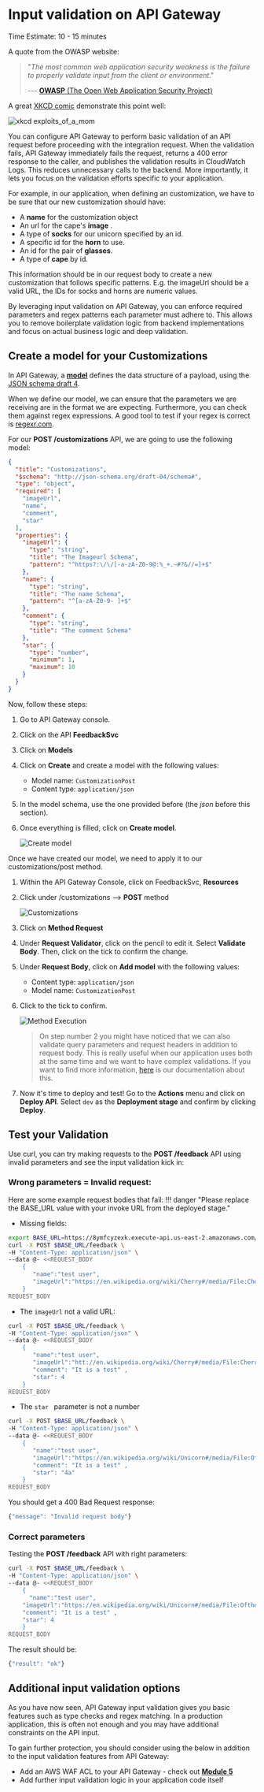 # Input validation on API Gateway
Time Estimate: 10 - 15 minutes

A quote from the OWASP website: 

> "*The most common web application security weakness is the failure to properly validate input from the client or environment*."
> 
>  --- [**OWASP** (The Open Web Application Security Project)](https://www.owasp.org/index.php/Data_Validation)

A great [XKCD comic](https://xkcd.com/327/) demonstrate this point well: 

![xkcd exploits_of_a_mom ](https://imgs.xkcd.com/comics/exploits_of_a_mom.png)

You can configure API Gateway to perform basic validation of an API request before proceeding with the integration request. When the validation fails, API Gateway immediately fails the request, returns a 400 error response to the caller, and publishes the validation results in CloudWatch Logs. This reduces unnecessary calls to the backend. More importantly, it lets you focus on the validation efforts specific to your application.

For example, in our application, when defining an customization, we have to be sure that our new customization should have:

 - A **name** for the customization object 
 - An url for the cape's **image** .
 - A type of **socks** for our unicorn specified by an id.
 - A specific id for the **horn** to use.
 - An id for the pair of **glasses**.
 - A type of **cape** by id.

This information should be in our request body to create a new customization that follows specific patterns.  E.g. the imageUrl should be a valid URL, the IDs for socks and horns are numeric values. 

By leveraging input validation on API Gateway, you can enforce required parameters and regex patterns each parameter must adhere to. This allows you to remove boilerplate validation logic from backend implementations and focus on actual business logic and deep validation.

## Create a model for your Customizations

In API Gateway, a [**model**](https://docs.aws.amazon.com/apigateway/latest/developerguide/models-mappings.html#models-mappings-models) defines the data structure of a payload, using the [JSON schema draft 4](https://tools.ietf.org/html/draft-zyp-json-schema-04).

When we define our model, we can ensure that the parameters we are receiving are in the format we are expecting. Furthermore, you can check them against regex expressions. A good tool to test if your regex is correct is [regexr.com](https://regexr.com/). 

For our **POST /customizations** API, we are going to use the following model:

```json
{
  "title": "Customizations",
  "$schema": "http://json-schema.org/draft-04/schema#",
  "type": "object",
  "required": [
    "imageUrl",
    "name",
    "comment",
    "star"
  ],
  "properties": {
    "imageUrl": {
      "type": "string",
      "title": "The Imageurl Schema",
      "pattern": "^https?:\/\/[-a-zA-Z0-9@:%_+.~#?&//=]+$"
    },
    "name": {
      "type": "string",
      "title": "The name Schema",
      "pattern": "^[a-zA-Z0-9- ]+$"
    },
    "comment": {
      "type": "string",
      "title": "The comment Schema"
    },
    "star": {
      "type": "number",
      "minimum": 1,
      "maximum": 10
    }
  }
}
```

Now, follow these steps:

1. Go to API Gateway console.
2. Click on the API **FeedbackSvc**
3. Click on **Models**
4. Click on **Create** and create a model with the following values:
	- Model name: `CustomizationPost`
	- Content type: `application/json`
1. In the model schema, use the one provided before (the *json* before this section).
1. Once everything is filled, click on **Create model**.
	
	![Create model](../images/06_api_model.png)

Once we have created our model, we need to apply it to our customizations/post method.

1. Within the API Gateway Console, click on FeedbackSvc, **Resources**
1. Click under /customizations --> **POST** method

	![Customizations ](../images/06_customizations.png)

1. Click on **Method Request**
1. Under **Request Validator**, click on the pencil to edit it. Select **Validate Body**. Then, click on the tick to confirm the change.
1. Under **Request Body**, click on **Add model** with the following values:
	- Content type: `application/json`
	- Model name: `CustomizationPost`
1. Click to the tick to confirm.

	![Method Execution](../images/06_method_execution.png)
	
	> On step number 2 you might have noticed that we can also validate query parameters and request headers in addition to request body. This is really useful when our application uses both at the same time and we want to have complex validations. If you want to find more information, [here](https://docs.aws.amazon.com/apigateway/latest/developerguide/api-gateway-method-request-validation.html) is our documentation about this.

1. Now it's time to deploy and test! Go to the **Actions** menu and click on **Deploy API**. Select `dev` as the **Deployment stage** and confirm by clicking **Deploy**.

## Test your Validation

Use curl, you can try making requests to the **POST /feedback** API using invalid parameters and see the input validation kick in: 

### Wrong parameters = Invalid request:

Here are some example request bodies that fail:
!!! danger "Please replace the BASE_URL value with your invoke URL from the deployed stage."

* Missing fields:

```bash hl_lines="1"
export BASE_URL=https://8ymfcyzexk.execute-api.us-east-2.amazonaws.com/prod
curl -X POST $BASE_URL/feedback \
-H "Content-Type: application/json" \
--data @- <<REQUEST_BODY
	{  
	   "name":"test user",
	   "imageUrl":"https://en.wikipedia.org/wiki/Cherry#/media/File:Cherry_Stella444.jpg"
	}
REQUEST_BODY
```

* The `imageUrl` not a valid URL:

```bash
curl -X POST $BASE_URL/feedback \
-H "Content-Type: application/json" \
--data @- <<REQUEST_BODY
	{  
	   "name":"test user",
	   "imageUrl":"htt://en.wikipedia.org/wiki/Cherry#/media/File:Cherry_Stella444.jpg",
	   "comment": "It is a test" ,
	   "star": 4
	}
REQUEST_BODY
```

* The `star ` parameter is not a number

```bash
curl -X POST $BASE_URL/feedback \
-H "Content-Type: application/json" \
--data @- <<REQUEST_BODY
	{  
	   "name":"test user",
	   "imageUrl":"https://en.wikipedia.org/wiki/Unicorn#/media/File:Oftheunicorn.jpg",
	   "comment": "It is a test" ,
	   "star": "4a"
	}
REQUEST_BODY
```


You should get a 400 Bad Request response: 

```javascript
{"message": "Invalid request body"}
```


### Correct parameters

Testing the **POST /feedback** API with right parameters:

```bash
curl -X POST $BASE_URL/feedback \
-H "Content-Type: application/json" \
--data @- <<REQUEST_BODY
	{  
	  "name":"test user",
    "imageUrl":"https://en.wikipedia.org/wiki/Unicorn#/media/File:Oftheunicorn.jpg",
    "comment": "It is a test" ,
    "star": 4
	}
REQUEST_BODY
```

The result should be:

```javascript
{"result": "ok"}
```

## Additional input validation options

As you have now seen, API Gateway input validation gives you basic features such as type checks and regex matching. In a production application, this is often not enough and you may have additional constraints on the API input. 

To gain further protection, you should consider using the below in addition to the input validation features from API Gateway:

* Add an AWS WAF ACL to your API Gateway - check out [**Module 5**](../waf/)
* Add further input validation logic in your application code itself